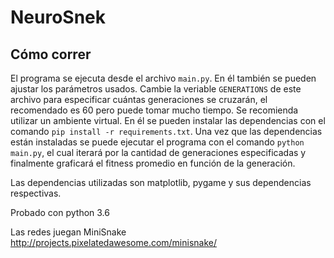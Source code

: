 # NeuroSnek

## Cómo correr
El programa se ejecuta desde el archivo ```main.py```. En él también se pueden ajustar los parámetros usados. Cambie la veriable ```GENERATIONS``` de este archivo para especificar cuántas generaciones se cruzarán, el recomendado es 60 pero puede tomar mucho tiempo.
Se recomienda utilizar un ambiente virtual. En él se pueden instalar las dependencias con el comando ```pip install -r requirements.txt```.
Una vez que las dependencias están instaladas se puede ejecutar el programa con el comando ```python main.py```, el cual iterará por la cantidad de generaciones especificadas y finalmente graficará el fitness promedio en función de la generación.

Las dependencias utilizadas son matplotlib, pygame y sus dependencias respectivas.

Probado con python 3.6

Las redes juegan MiniSnake http://projects.pixelatedawesome.com/minisnake/
